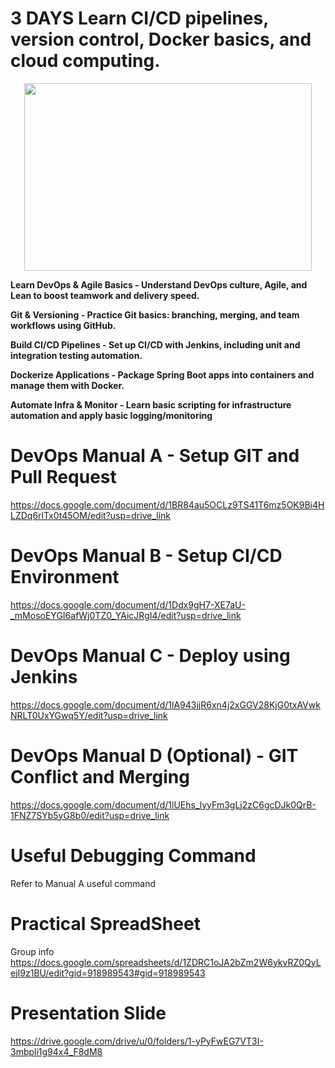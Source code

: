 # 3 DAYS Learn CI/CD pipelines, version control, Docker basics, and cloud computing.

<p align="center">

  <img width="460" height="300" src="https://github.com/pcyuen98/spring-boot-basic/blob/main/DevOps/pic/kubernetes.png">
</p>

<b>

Learn DevOps & Agile Basics - Understand DevOps culture, Agile, and Lean to boost teamwork and delivery speed.

Git & Versioning - Practice Git basics: branching, merging, and team workflows using GitHub.

Build CI/CD Pipelines - Set up CI/CD with Jenkins, including unit and integration testing automation.

Dockerize Applications - Package Spring Boot apps into containers and manage them with Docker.

Automate Infra & Monitor - Learn basic scripting for infrastructure automation and apply basic logging/monitoring


</b>

# DevOps Manual A - Setup GIT and Pull Request
https://docs.google.com/document/d/1BR84au5OCLz9TS41T6mz5OK9Bi4HLZDq6rlTx0t45OM/edit?usp=drive_link

# DevOps Manual B - Setup CI/CD Environment
https://docs.google.com/document/d/1Ddx9gH7-XE7aU-_mMosoEYGI6afWj0TZ0_YAicJRgI4/edit?usp=drive_link

# DevOps Manual C - Deploy using Jenkins
https://docs.google.com/document/d/1lA943jjR6xn4j2xGGV28KjG0txAVwkNRLT0UxYGwq5Y/edit?usp=drive_link

# DevOps Manual D (Optional) - GIT Conflict and Merging
https://docs.google.com/document/d/1lUEhs_lyyFm3gLj2zC6gcDJk0QrB-1FNZ7SYb5yG8b0/edit?usp=drive_link


# Useful Debugging Command
Refer to Manual A useful command

# Practical SpreadSheet
Group info
https://docs.google.com/spreadsheets/d/1ZDRC1oJA2bZm2W6ykvRZ0QyLejI9z1BU/edit?gid=918989543#gid=918989543

# Presentation Slide
https://drive.google.com/drive/u/0/folders/1-yPyFwEG7VT3I-3mbpli1g94x4_F8dM8
